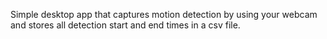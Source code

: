 Simple desktop app that captures motion detection by using your webcam and stores all detection start and end times in a csv file.
